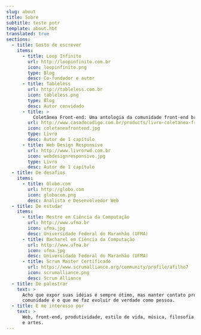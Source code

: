 ```yaml
---
slug: about
title: Sobre
subtitle: teste potr
template: about.hbt
translated: true
sections:
  - title: Gosto de escrever
    items:
      - title: Loop Infinito
        url: http://loopinfinito.com.br
        icon: loopinfinito.png
        type: Blog
        desc: Co-fundador e autor
      - title: Tableless
        url: http://tableless.com.br
        icon: tableless.png
        type: Blog
        desc: Autor convidado
      - title: >
          Coletânea Front-end: Uma antologia da comunidade front-end brasileira
        url: http://www.casadocodigo.com.br/products/livro-coletanea-front-end
        icon: coletaneafrontend.jpg
        type: Livro
        desc: Autor de 1 capítulo
      - title: Web Design Responsivo
        url: http://www.livrorwd.com.br
        icon: webdesignresponsivo.jpg
        type: Livro
        desc: Autor de 1 capítulo
  - title: De desafios
    items:
      - title: Globo.com
        url: http://globo.com
        icon: globocom.png
        desc: Analista e Desenvolvedor Web
  - title: De estudar
    items:
      - title: Mestre em Ciência da Computação
        url: http://www.ufma.br
        icon: ufma.jpg
        desc: Universidade Federal do Maranhão (UFMA)
      - title: Bacharel em Ciência da Computação
        url: http://www.ufma.br
        icon: ufma.jpg
        desc: Universidade Federal do Maranhão (UFMA)
      - title: Scrum Master Certificado
        url: https://www.scrumalliance.org/community/profile/afilho7
        icon: scrumalliance.png
        desc: Scrum Alliance
  - title: De palestrar
    text: >
      Acho que expor suas idéias é sempre ótimo, mas manter contato próximo à
      comunidade é o que me faz evoluir de verdade como pessoa.
  - title: E me interesso por
    text: >
      Web, front-end, produtividade, estilo de vida, música, filosofia, ciência
      e artes.
---
```

